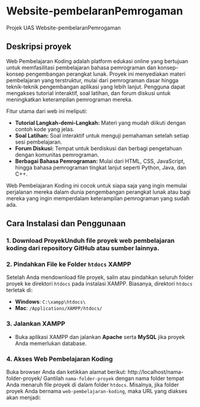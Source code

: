 # Website-pembelaranPemrogaman
Projek UAS Website-pembelaranPemrogaman

## Deskripsi proyek
Web Pembelajaran Koding adalah platform edukasi online yang bertujuan untuk memfasilitasi pembelajaran bahasa pemrograman dan konsep-konsep pengembangan perangkat lunak. Proyek ini menyediakan materi pembelajaran yang terstruktur, mulai dari pemrograman dasar hingga teknik-teknik pengembangan aplikasi yang lebih lanjut. Pengguna dapat mengakses tutorial interaktif, soal latihan, dan forum diskusi untuk meningkatkan keterampilan pemrograman mereka.

Fitur utama dari web ini meliputi:
- **Tutorial Langkah-demi-Langkah:** Materi yang mudah diikuti dengan contoh kode yang jelas.
- **Soal Latihan:** Soal interaktif untuk menguji pemahaman setelah setiap sesi pembelajaran.
- **Forum Diskusi:** Tempat untuk berdiskusi dan berbagi pengetahuan dengan komunitas pemrograman.
- **Berbagai Bahasa Pemrograman:** Mulai dari HTML, CSS, JavaScript, hingga bahasa pemrograman tingkat lanjut seperti Python, Java, dan C++.

Web Pembelajaran Koding ini cocok untuk siapa saja yang ingin memulai perjalanan mereka dalam dunia pengembangan perangkat lunak atau bagi mereka yang ingin memperdalam keterampilan pemrograman yang sudah ada.


## Cara Instalasi dan Penggunaan

### 1. Download ProyekUnduh file proyek web pembelajaran koding dari repository GitHub atau sumber lainnya.

### 2. Pindahkan File ke Folder `htdocs` XAMPP
Setelah Anda mendownload file proyek, salin atau pindahkan seluruh folder proyek ke direktori `htdocs` pada instalasi XAMPP. Biasanya, direktori `htdocs` terletak di:
- **Windows**: `C:\xampp\htdocs\`
- **Mac**: `/Applications/XAMPP/htdocs/`

### 3. Jalankan XAMPP
- Buka aplikasi XAMPP dan jalankan **Apache** serta **MySQL** jika proyek Anda memerlukan database.
  
### 4. Akses Web Pembelajaran Koding
Buka browser Anda dan ketikkan alamat berikut: http://localhost/nama-folder-proyek/
Gantilah `nama-folder-proyek` dengan nama folder tempat Anda menaruh file proyek di dalam folder `htdocs`. Misalnya, jika folder proyek Anda bernama `web-pembelajaran-koding`, maka URL yang diakses akan menjadi:

